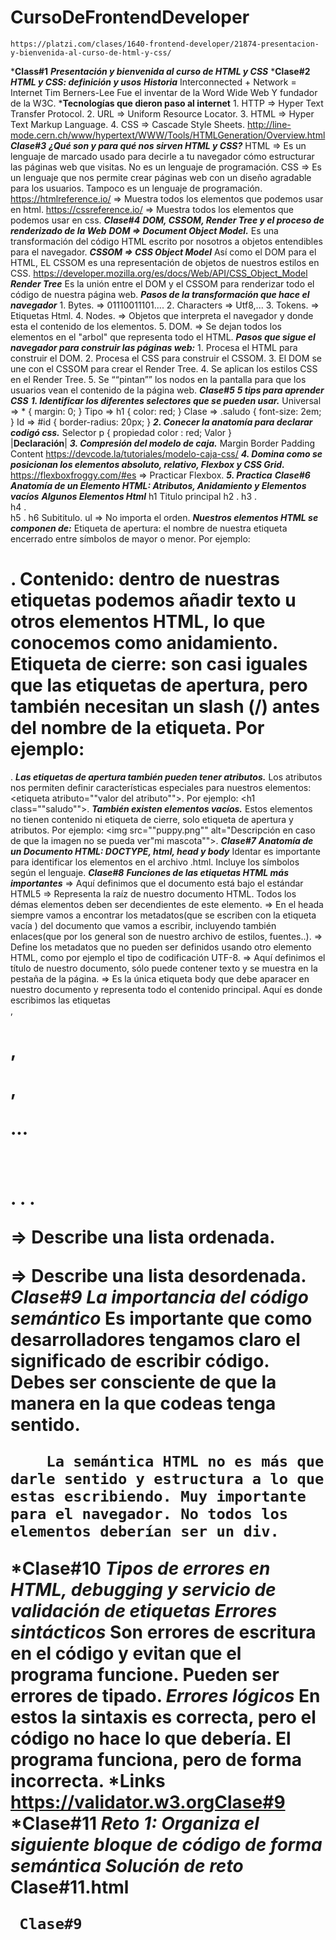 # CursoDeFrontendDeveloper
    https://platzi.com/clases/1640-frontend-developer/21874-presentacion-y-bienvenida-al-curso-de-html-y-css/
***Class#1**
    ***Presentación y bienvenida al curso de HTML y CSS***
***Clase#2**
    ***HTML y CSS: definición y usos***
        ***Historia***
            Interconnected + Network
                        =
                    Internet
            Tim Berners-Lee Fue el inventar de la Word Wide Web Y fundador de la W3C.
        ***Tecnologías que dieron paso al internet**
            1. HTTP => Hyper Text Transfer Protocol.
            2. URL  => Uniform Resource Locator.
            3. HTML => Hyper Text Markup Language.
            4. CSS  => Cascade Style Sheets.
            http://line-mode.cern.ch/www/hypertext/WWW/Tools/HTMLGeneration/Overview.html
***Clase#3***
    ***¿Qué son y para qué nos sirven HTML y CSS?***
        HTML => Es un lenguaje de marcado usado para decirle a tu navegador cómo estructurar las páginas web que visitas. No es un lenguaje de programación.
        CSS  => Es un lenguaje que nos permite crear páginas web con un diseño agradable para los usuarios. Tampoco es un lenguaje de programación.
            https://htmlreference.io/ => Muestra todos los elementos que podemos usar en html.
            https://cssreference.io/  => Muestra todos los elementos que podemos usar en css.
***Clase#4***
    ***DOM, CSSOM, Render Tree y el proceso de renderizado de la Web***
        ***DOM => Document Object Model.***
            Es una transformación del código HTML escrito por nosotros a objetos entendibles para el navegador.
        ***CSSOM => CSS Object Model*** 
            Así como el DOM para el HTML, EL CSSOM es una representación de objetos de nuestros estilos en CSS.
            https://developer.mozilla.org/es/docs/Web/API/CSS_Object_Model
        ***Render Tree*** 
            Es la unión entre el DOM y el CSSOM para renderizar todo el código de nuestra página web.
        ***Pasos de la transformación que hace el navegador***
            1. Bytes.     => 01110011101....
            2. Characters => Utf8,...
            3. Tokens.    => Etiquetas Html.
            4. Nodes.     => Objetos que interpreta el navegador y donde esta el contenido de los elementos.
            5. DOM.       => Se dejan todos los elementos en el "arbol" que representa todo el HTML.
        ***Pasos que sigue el navegador para construir las páginas web:***
            1. Procesa el HTML para construir el DOM.
            2. Procesa el CSS para construir el CSSOM.
            3. El DOM se une con el CSSOM para crear el Render Tree.
            4. Se aplican los estilos CSS en el Render Tree.
            5. Se ““pintan”” los nodos en la pantalla para que los usuarios vean el contenido de la página web.
***Clase#5***
    ***5 tips para aprender CSS***
        ***1. Identificar los diferentes selectores que se pueden usar.***
                Universal => * {
                                margin: 0;
                            }
                Tipo     => h1 {
                                color: red;
                            }
                Clase    => .saludo {
                                font-size: 2em;
                            }
                Id       => #id {
                                border-radius: 20px;
                            }
        ***2. Conecer la anatomía para declarar codigó css.***
                Selector
                    p   { propiedad
                            color  :  red;
                                    Valor
                    }  
                |____________Declaración____________|
        ***3. Compresión del modelo de caja.***
            Margin
                Border
                    Padding
                        Content
                            https://devcode.la/tutoriales/modelo-caja-css/
        ***4. Domina como se posicionan los elementos absoluto, relativo, Flexbox y CSS Grid.***
            https://flexboxfroggy.com/#es => Practicar Flexbox.
        ***5. Practica***
***Clase#6***
    ***Anatomía de un Elemento HTML: Atributos, Anidamiento y Elementos vacíos***
        ***Algunos Elementos Html***
            h1 Titulo principal
            h2       .
            h3       .  
            h4       .  
            h5       . 
            h6     Subititulo.
            ul => No importa el orden.
        ***Nuestros elementos HTML se componen de:***
            Etiqueta de apertura: el nombre de nuestra etiqueta encerrado entre símbolos de mayor o menor. Por ejemplo: <h1>.
            Contenido: dentro de nuestras etiquetas podemos añadir texto u otros elementos HTML, lo que conocemos como anidamiento.
            Etiqueta de cierre: son casi iguales que las etiquetas de apertura, pero también necesitan un slash (/) antes del nombre de la etiqueta. Por ejemplo: </h1>.
        ***Las etiquetas de apertura también pueden tener atributos.***
            Los atributos nos permiten definir características especiales para nuestros elementos: <etiqueta atributo=""valor del atributo"">. Por ejemplo: <h1 class=""saludo"">.
        ***También existen elementos vacíos.***
            Estos elementos no tienen contenido ni etiqueta de cierre, solo etiqueta de apertura y atributos. Por ejemplo: <img src=""puppy.png"" alt="Descripción en caso de que la imagen no se pueda ver"mi mascota"">.
***Clase#7***
    ***Anatomía de un Documento HTML: DOCTYPE, html, head y body***
        Identar es importante para identificar los elementos en el archivo .html.
        <meta charset="UTF-8"> Incluye los símbolos según el lenguaje.
***Clase#8***
    ***Funciones de las etiquetas HTML más importantes***
        <!DOCTYPE html>  => Aquí definimos que el documento está bajo el estándar HTML5
        <html lang="es"> => Representa la raíz de nuestro documento HTML. Todos los démas elementos deben ser decendientes de este elemento.
        <head></html> => En el heada siempre vamos a encontrar los metadatos(que se escriben con la etiqueta vacía <mesta>) del documento que vamos a escribir, incluyendo también enlaces(que por los general son de nuestro archivo de estilos, fuentes..).
        <meta> => Define los metadatos que no pueden ser definidos usando otro elemento HTML, como por ejemplo el tipo de codificación UTF-8.
        <title></title> => Aquí definimos el título de nuestro documento, sólo puede contener texto y se muestra en la pestaña de la página.
        <body></body> => Es la única etiqueta body que debe aparacer en nuestro documento y representa todo el contenido principal. Aquí es donde escribimos las etiquetas <div>, <h1>, <p>, <footer>...
            <body>
                <h1>
                </h1>
                <h2>
                </h2>
                <div>
                    <p></p>
                </div>
                .
                .
                .
                <footer></footer>
            </body>
        <ol></ol> => Describe una lista ordenada.
        <ul></ul> => Describe una lista desordenada.
***Clase#9***
    ***La importancia del código semántico***
        Es importante que como desarrolladores tengamos claro el significado de escribir código. Debes ser consciente de que la manera en la que codeas tenga sentido.

        La semántica HTML no es más que darle sentido y estructura a lo que estas escribiendo. Muy importante para el navegador. No todos los elementos deberían ser un div.
***Clase#10**
    ***Tipos de errores en HTML, debugging y servicio de validación de etiquetas***
        ***Errores sintácticos***
            Son errores de escritura en el código y evitan que el programa funcione. Pueden ser errores de tipado.
        ***Errores lógicos*** 
            En estos la sintaxis es correcta, pero el código no hace lo que debería. El programa funciona, pero de forma incorrecta.
    ***Links**
        https://validator.w3.orgClase#9
***Clase#11**
    ***Reto 1: Organiza el siguiente bloque de código de forma semántica***
        ***Solución de reto***
            Clase#11.html

     Clase#9

